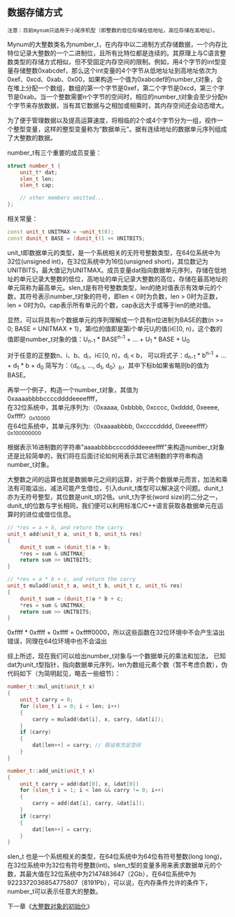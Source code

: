 数据存储方式
-------------

`注意：目前mynum只适用于小尾序机型（即整数的低位存储在低地址，高位存储在高地址）。`

Mynum的大整数类名为number_t，在内存中以二进制方式存储数据，一个内存比特位记录大整数的一个二进制位，且所有比特位都是连续的。其原理上与C语言整数类型的存储方式相似，但不受固定内存空间的限制。例如，用4个字节的int型变量存储整数0xabcdef，那么这个int变量的4个字节从低地址址到高地址依次为0xef、0xcd、0xab、0x00，如果构造一个值为0xabcdef的number_t对象，会在堆上分配一个数组，数组的第一个字节是0xef，第二个字节是0xcd，第三个字节是0xab。当一个整数需要n个字节的空间时，相应的number_t对象会至少分配n个字节来存放数据，当有其它数据与之相加或相乘时，其内存空间还会动态增大。

为了便于管理数据以及提高运算速度，将相临的2个或4个字节分为一组，视作一个整型变量，这样的整型变量称为“数据单元”。据有连续地址的数据单元序列组成了大整数的数据。

number_t有三个重要的成员变量：
```C++
struct number_t {
    unit_t* dat;
    slen_t len;
    slen_t cap;

    // other members omitted...
};
```
相关常量：
```C++
const unit_t UNITMAX = ~unit_t(0);
const dunit_t BASE = (dunit_t)1 << UNITBITS;
```
unit_t即数据单元的类型，是一个系统相关的无符号整数类型，在64位系统中为32位(unsigned int)，在32位系统中为16位(unsigned short)，其位数记为UNITBITS，最大值记为UNITMAX。成员变量dat指向数据单元序列，存储在低地址的单元记录大整数的低位，高地址的单元记录大整数的高位，存储在最高地址的单元简称为最高单元。slen_t是有符号整数类型，len的绝对值表示有效单元的个数，其符号表示number_t对象的符号，即len < 0时为负数，len > 0时为正数，len = 0时为0。cap表示所有单元的个数，cap永远大于或等于len的绝对值。

显然，可以将具有n个数据单元的序列理解成一个具有n位进制为BASE的数(n >= 0; BASE = UNITMAX + 1)，第i位的值即是第i个单元U<sub>i</sub>的值(i∈[0, n)，这个数的值即是number_t对象的值：U<sub>n-1</sub> \* BASE<sup>n-1</sup> + ... + U<sub>1</sub> \* BASE + U<sub>0</sub>

对于任意的正整数n、i、b、d<sub>i</sub>，i∈[0, n)，d<sub>i</sub> < b，
可以将式子：d<sub>n-1</sub> \* b<sup>n-1</sup> + ... + d<sub>1</sub> \* b + d<sub>0</sub> 简写为：〈d<sub>n-1</sub>, ..., d<sub>1</sub>, d<sub>0</sub>〉<sub>b</sub>，其中下标b如果省略则b的值为BASE。

再举一个例子，构造一个number_t对象，其值为0xaaaabbbbccccddddeeeeffff，  
在32位系统中，其单元序列为:〈0xaaaa, 0xbbbb, 0xcccc, 0xdddd, 0xeeee, 0xffff〉<sub>0x10000</sub>  
在64位系统中，其单元序列为:〈0xaaaabbbb, 0xccccdddd, 0xeeeeffff〉<sub>0x100000000</sub>

根据表示16进制数的字符串"aaaabbbbccccddddeeeeffff"来构造number_t对象还是比较简单的，我们将在后面讨论如何用表示其它进制数的字符串构造number_t对象。

大整数之间的运算也就是数据单元之间的运算，对于两个数据单元而言，加法和乘法有可能溢出，减法可能产生借位，引入dunit_t类型可以解决这个问题。dunit_t亦为无符号整型，其位数是unit_t的2倍。unit_t为字长(word size)的二分之一，dunit_t的位数与字长相同，我们便可以利用标准C/C++语言获取各数据单元在运算时的进位或借位信息。
```C++
// *res = a + b, and return the carry
unit_t add(unit_t a, unit_t b, unit_t& res)
{
    dunit_t sum = (dunit_t)a + b;
    *res = sum & UNITMAX;
    return sum >> UNITBITS;
}

// *res = a * b + c, and return the carry
unit_t muladd(unit_t a, unit_t b, unit_t c, unit_t& res)
{
    dunit_t sum = (dunit_t)a * b + c;
    *res = sum & UNITMAX;
    return sum >> UNITBITS;
}
```
0xffff * 0xffff + 0xffff = 0xffff0000，所以这些函数在32位环境中不会产生溢出错误，同理在64位环境中也不会溢出

综上所述，现在我们可以给出number_t对象与一个数据单元的乘法和加法，
已知dat为unit_t型指针，指向数据单元序列，len为数组元素个数（暂不考虑负数），伪代码如下（为简明起见，略去一些细节）：
```C++
number_t::mul_unit(unit_t x)
{
    unit_t carry = 0;
    for (slen_t i = 0; i < len; i++)
    {
        carry = muladd(dat[i], x, carry, &dat[i]);
    }
    if (carry)
    {
        dat[len++] = carry; // 假设有充足空间
    }
}

number_t::add_unit(unit_t x)
{
    unit_t carry = add(dat[0], x, &dat[0])
    for (slen_t i = 1; i < len && carry != 0; i++)
    {
        carry = add(dat[i], carry, &dat[i]);
    }
    if (carry)
    {
        dat[len++] = carry;
    }
}
```

slen_t 也是一个系统相关的类型，在64位系统中为64位有符号整数(long long)，在32位系统中为32位有符号整数(int)。slen_t型的变量多用来表求数据单元的个数，其最大值在32位系统中为2147483647（2Gb），在64位系统中为9223372036854775807（8191Pb），可以说，在内存条件允许的条件下，number_t可以表示任意大的整数。

下一章《[大整数对象的初始化](https://github.com/brotherbeer/mydocument/blob/master/mynum/Initialization-ch.md)》
